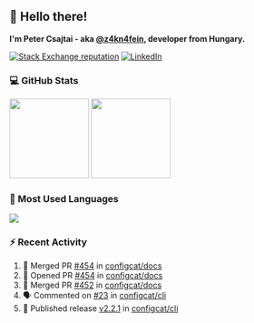 ## 👋 Hello there!

**I'm Peter Csajtai - aka [@z4kn4fein](https://github.com/z4kn4fein), developer from Hungary.**

[![Stack Exchange reputation](https://img.shields.io/stackexchange/stackoverflow/r/8700582?color=orange&label=reputation&logo=stackoverflow&style=for-the-badge)](https://stackoverflow.com/users/8700582)
[![LinkedIn](https://img.shields.io/badge/linkedin-%230077B5.svg?style=for-the-badge&logo=linkedin&logoColor=white)](https://www.linkedin.com/in/csajtai-p%C3%A9ter-45395341/)

### 💻 GitHub Stats

<div>
  <img height="140px" src="https://github-readme-stats-pcsajtai.vercel.app/api?username=z4kn4fein&show_icons=true&hide_border=true&count_private=true&custom_title=Stats&theme=dracula&line_height=24&hide_title=true">
  <img height="140px" src="https://streak-stats.demolab.com?user=z4kn4fein&theme=dracula&hide_border=true">
  
</div>

### :toolbox: Most Used Languages

<img src="https://github-readme-stats-pcsajtai.vercel.app/api/top-langs/?username=z4kn4fein&theme=dracula&hide_border=true&layout=compact&langs_count=8&hide_title=true">

### :zap: Recent Activity

<!--START_SECTION:activity-->
1. 🎉 Merged PR [#454](https://github.com/configcat/docs/pull/454) in [configcat/docs](https://github.com/configcat/docs)
2. 💪 Opened PR [#454](https://github.com/configcat/docs/pull/454) in [configcat/docs](https://github.com/configcat/docs)
3. 🎉 Merged PR [#452](https://github.com/configcat/docs/pull/452) in [configcat/docs](https://github.com/configcat/docs)
4. 🗣 Commented on [#23](https://github.com/configcat/cli/pull/23#issuecomment-2175691198) in [configcat/cli](https://github.com/configcat/cli)
5. 🚀 Published release [v2.2.1](https://github.com/configcat/cli/releases/tag/v2.2.1) in [configcat/cli](https://github.com/configcat/cli)
<!--END_SECTION:activity-->
